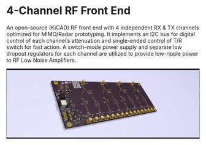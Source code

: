 # 4-Channel RF Front End

An open-source (KiCAD) RF front end with 4 independent RX &amp; TX channels optimized for MIMO/Radar prototyping. It implements an I2C bus for digital control of each channel’s attenuation and single-ended control of T/R switch for fast action. A switch-mode power supply and separate low dropout regulators for each channel are utilized to provide low-ripple power to RF Low Noise Amplifiers.

![kicad 3D](docs/4ch_RF_FE_KiCad.png)


